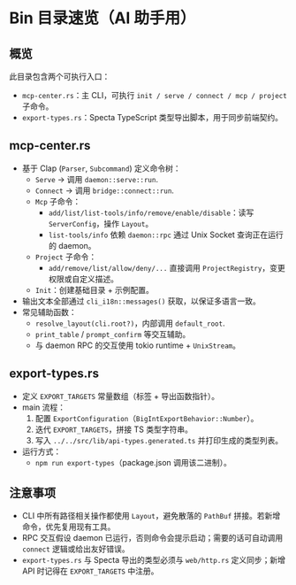 # Bin 目录速览（AI 助手用）

## 概览

此目录包含两个可执行入口：

- `mcp-center.rs`：主 CLI，可执行 `init / serve / connect / mcp / project` 子命令。
- `export-types.rs`：Specta TypeScript 类型导出脚本，用于同步前端契约。

## mcp-center.rs

- 基于 Clap (`Parser`, `Subcommand`) 定义命令树：
  - `Serve` → 调用 `daemon::serve::run`.
  - `Connect` → 调用 `bridge::connect::run`.
  - `Mcp` 子命令：
    - `add/list/list-tools/info/remove/enable/disable`：读写 `ServerConfig`，操作 `Layout`。
    - `list-tools/info` 依赖 `daemon::rpc` 通过 Unix Socket 查询正在运行的 daemon。
  - `Project` 子命令：
    - `add/remove/list/allow/deny/...` 直接调用 `ProjectRegistry`，变更权限或自定义描述。
  - `Init`：创建基础目录 + 示例配置。
- 输出文本全部通过 `cli_i18n::messages()` 获取，以保证多语言一致。
- 常见辅助函数：
  - `resolve_layout(cli.root?)`，内部调用 `default_root`.
  - `print_table` / `prompt_confirm` 等交互辅助。
  - 与 daemon RPC 的交互使用 tokio runtime + `UnixStream`。

## export-types.rs

- 定义 `EXPORT_TARGETS` 常量数组（标签 + 导出函数指针）。
- main 流程：
  1. 配置 `ExportConfiguration`（`BigIntExportBehavior::Number`）。
  2. 迭代 `EXPORT_TARGETS`，拼接 TS 类型字符串。
  3. 写入 `../../src/lib/api-types.generated.ts` 并打印生成的类型列表。
- 运行方式：
  - `npm run export-types`（package.json 调用该二进制）。

## 注意事项

- CLI 中所有路径相关操作都使用 `Layout`，避免散落的 `PathBuf` 拼接。若新增命令，优先复用现有工具。
- RPC 交互假设 daemon 已运行，否则命令会提示启动；需要的话可自动调用 `connect` 逻辑或给出友好错误。
- `export-types.rs` 与 Specta 导出的类型必须与 `web/http.rs` 定义同步；新增 API 时记得在 `EXPORT_TARGETS` 中注册。
